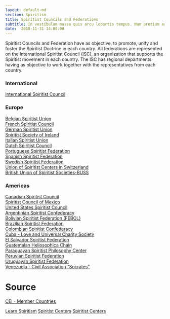 ```yaml
---
layout: default-md
section: Spiritism
title: Spiritist Councils and Federations
subtitle: In vestibulum massa quis arcu lobortis tempus. Nam pretium arcu in odio vulputate luctus.
date:  2018-11-31 14:00:00
---
```


Spiritist Councils and Federation have as objective, to promote, unify and foster the Spiritist Doctrine in each country. All federations are represented on the International Spiritist Council (ISC), an organization that supports the Spiritist movement in each country. The ISC has regional departments having as objective to work together with the representatives from each country.

### International
[International Spiritist Council](https://cei-spiritistcouncil.com/)  

### Europe
[Belgian Spiritist Union](http://www.spirite.be/)  
[French Spiritist Council](https://www.conseil-spirite.org/)  
[German Spiritist Union](https://www.facebook.com/spiritismus)  
[Spiritist Society of Ireland](http://www.spiritismireland.com/)  
[Italian Spiritist Union](http://www.italiausi.com/)  
[Dutch Spiritist Council](http://www.nrsp.nl/)  
[Portuguese Spiritist Federation](http://www.feportuguesa.pt/)  
[Spanish Spiritist Federation](http://www.espiritismo.cc/)  
[Swedish Spiritist Federation](https://www.facebook.com/Spiritismen/)  
[Union of Spiritist Centers in Switzerland](http://www.ucess.ch/)  
[British Union of Spiritist Societies-BUSS](http://www.buss.org.uk/)  

### Americas
[Canadian Spiritist Council](http://www.canadianspiritistcouncil.com/)    
[Spiritist Council of Mexico](http://www.espiritismoenmexico.org/)    
[United States Spiritist Council](http://www.spiritist.us/)    
[Argentinian Spiritist Confederacy](http://www.ceanet.com.ar/)  
[Bolivian Spiritist Federation (FEBOL)](http://www.febol.org/)  
[Brazilian Spiritist Federation](http://www.febnet.org.br/)  
[Colombian Spiritist Confederacy](http://www.confecol.org/)  
[Cuba - Love and Universal Charity Society](http://www.josedeluz.com/)  
[El Salvador Spiritist Federation](http://www.elsalvadorespirita.org/)  
[Guatemalan Heliosophica Chain](mailto:ebravo_1@hotmail.com)  
[Paraguayan Spiritist Philosophy Center](https://www.facebook.com/Centro-de-Filosof%C3%ADa-Espiritista-Paraguayo-509226199186105/)  
[Peruvian Spiritist Federation](http://peruespirita.blogspot.pt/)  
[Uruguayan Spiritist Federation](http://www.espiritismouruguay.com/)  
[Venezuela - Civil Association “Socrates”](http://www.venezuelaespirita.org/)  


# Source
[CEI - Member Countries](https://cei-spiritistcouncil.com/member-countries/#1485984587200-c49f8ddf-5f57)


<a href="/spiritism/" class="button special">Learn Spiritism</a>
<a href="/spiritism/centers" class="button">Spiritist Centers</a>
<a href="/spiritism/centers" class="button">Spiritist Centers</a>

